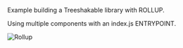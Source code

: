 Example building a Treeshakable library with ROLLUP.

Using multiple components with an index.js ENTRYPOINT.

![Rollup](https://i.imgur.com/G4HxjDk.png "Rollup")

